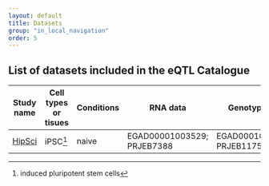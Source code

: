 ```yaml
---
layout: default
title: Datasets
group: "in_local_navigation"
order: 5
---
```


## List of datasets included in the eQTL Catalogue

| Study name | Cell types or tisues | Conditions | RNA data | Genotype data | Donors | Samples |
|---|---|---|---|---|---|---|
| [HipSci](https://doi.org/10.1038/nature22403) | iPSC[^1] | naive | EGAD00001003529; PRJEB7388 | EGAD00010001147; PRJEB11752 | 322 | 322 |

[^1]: induced pluripotent stem cells

